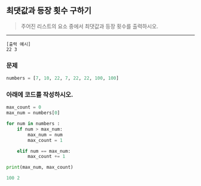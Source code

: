 ## 최댓값과 등장 횟수 구하기

> 주어진 리스트의 요소 중에서 최댓값과 등장 횟수를 출력하시오.

---

```
[출력 예시]
22 3
```

### 문제
```python
numbers = [7, 10, 22, 7, 22, 22, 100, 100]
```

### 아래에 코드를 작성하시오.
```python
max_count = 0
max_num = numbers[0]

for num in numbers :
    if num > max_num:
        max_num = num
        max_count = 1

    elif num == max_num:
        max_count += 1

print(max_num, max_count)

100 2
```